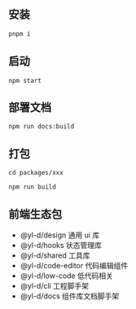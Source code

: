 ## 安装

```js
pnpm i
```

## 启动

```
npm start
```

## 部署文档

```
npm run docs:build
```

## 打包

```
cd packages/xxx

npm run build
```

## 前端生态包

- @yl-d/design 通用 ui 库
- @yl-d/hooks 状态管理库
- @yl-d/shared 工具库
- @yl-d/code-editor 代码编辑组件
- @yl-d/low-code 低代码相关
- @yl-d/cli 工程脚手架
- @yl-d/docs 组件库文档脚手架
